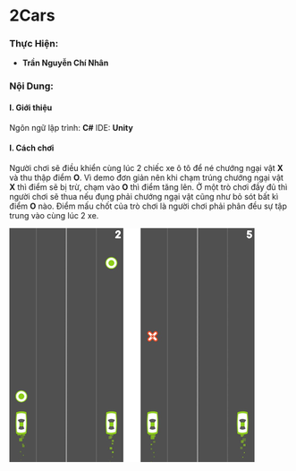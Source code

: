# 2Cars

### Thực Hiện:
- **Trần Nguyễn Chí Nhân** 

### Nội Dung:
#### I. Giới thiệu
Ngôn ngữ lập trình: **C#**
IDE: **Unity**

#### I. Cách chơi
Người chơi sẽ điều khiển cùng lúc 2 chiếc xe ô tô để né chướng ngại vật
**X** và thu thập điểm **O**. Vì demo đơn giản nên khi chạm trúng chướng
ngại vật **X** thì điểm sẽ bị trừ, chạm vào **O** thì điểm tăng lên. Ở một trò
chơi đầy đủ thì người chơi sẽ thua nếu đụng phải chướng ngại vật cũng như
bỏ sót bất kì điểm **O** nào. Điểm mấu chốt của trò chơi là người chơi phải
phân đều sự tập trung vào cùng lúc 2 xe.

![Gameplay](https://github.com/tncn1122/2Cars/blob/master/2Cars.png)
